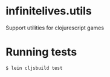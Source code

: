 # infinitelives.utils
Support utilities for clojurescript games

# Running tests

```bash
$ lein cljsbuild test
```
